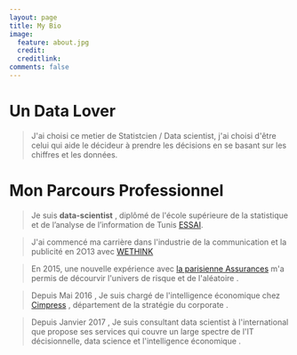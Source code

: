 ```yaml
---
layout: page
title: My Bio 
image:
  feature: about.jpg
  credit: 
  creditlink: 
comments: false
---
```


# Un Data Lover
> J'ai choisi ce metier de Statistcien / Data scientist, j'ai choisi d'être celui qui aide le décideur à prendre les décisions en se basant sur les chiffres et les données. 

# Mon Parcours Professionnel
> Je suis  **data-scientist** , diplômé de l'école supérieure de la statistique et de l’analyse de l’information de Tunis [ESSAI](http://www.essai.rnu.tn).

> J'ai commencé ma carrière dans l'industrie de la communication et la publicité en 2O13 avec [WETHINK](http://wethink.tn)

> En 2015, une nouvelle expérience avec [la parisienne Assurances](http://la-parisienne.fr) m'a permis de décourvir l'univers de risque et de l'aléatoire . 

> Depuis Mai 2016 , Je suis chargé de l'intelligence économique chez [Cimpress](http://www.cimpress.com) , département de la stratégie du corporate . 

> Depuis Janvier 2017 , Je suis consultant data scientist à l'international que propose ses services  qui couvre un large spectre de l'IT décisionnelle, data science et l'intelligence économique .
